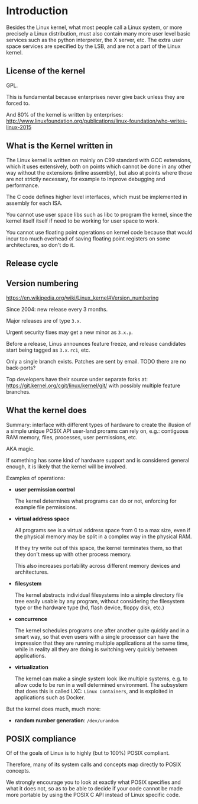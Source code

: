 # Introduction

Besides the Linux kernel, what most people call a Linux system, or more precisely a Linux distribution, must also contain many more user level basic services such as the python interpreter, the X server, etc. The extra user space services are specified by the LSB, and are not a part of the Linux kernel.

## License of the kernel

GPL.

This is fundamental because enterprises never give back unless they are forced to.

And 80% of the kernel is written by enterprises: <http://www.linuxfoundation.org/publications/linux-foundation/who-writes-linux-2015>

## What is the Kernel written in

The Linux kernel is written on mainly on C99 standard with GCC extensions, which it uses extensively, both on points which cannot be done in any other way without the extensions (inline assembly), but also at points where those are not strictly necessary, for example to improve debugging and performance.

The C code defines higher level interfaces, which must be implemented in assembly for each ISA.

You cannot use user space libs such as libc to program the kernel, since the kernel itself itself if need to be working for user space to work.

You cannot use floating point operations on kernel code because that would incur too much overhead of saving floating point registers on some architectures, so don't do it.

## Release cycle

## Version numbering

<https://en.wikipedia.org/wiki/Linux_kernel#Version_numbering>

Since 2004: new release every 3 months.

Major releases are of type `3.x`.

Urgent security fixes may get a new minor as `3.x.y`.

Before a release, Linus announces feature freeze, and release candidates start being tagged as `3.x.rc1`, etc.

Only a single branch exists. Patches are sent by email. TODO there are no back-ports?

Top developers have their source under separate forks at: <https://git.kernel.org/cgit/linux/kernel/git/> with possibly multiple feature branches.

## What the kernel does

Summary: interface with different types of hardware to create the illusion of a simple unique POSIX API user-land prorams can rely on, e.g.: contiguous RAM memory, files, processes, user permissions, etc.

AKA magic.

If something has some kind of hardware support and is considered general enough, it is likely that the kernel will be involved.

Examples of operations:

-   **user permission control**

    The kernel determines what programs can do or not, enforcing for example file permissions.

-   **virtual address space**

    All programs see is a virtual address space from 0 to a max size, even if the physical memory may be split in a complex way in the physical RAM.

    If they try write out of this space, the kernel terminates them, so that they don't mess up with other process memory.

    This also increases portability across different memory devices and architectures.

-   **filesystem**

     The kernel abstracts individual filesystems into a simple directory file tree easily usable by any program, without considering the filesystem type or the hardware type (hd, flash device, floppy disk, etc.)

-   **concurrence**

    The kernel schedules programs one after another quite quickly and in a smart way, so that even users with a single processor can have the impression that they are running multiple applications at the same time, while in reality all they are doing is switching very quickly between applications.

-   **virtualization**

    The kernel can make a single system look like multiple systems, e.g. to allow code to be run in a well determined environment. The subsystem that does this is called LXC: `Linux Containers`, and is exploited in applications such as Docker.

But the kernel does much, much more:

-   **random number generation**: `/dev/urandom`

## POSIX compliance

Of of the goals of Linux is to highly (but to 100%) POSIX compliant.

Therefore, many of its system calls and concepts map directly to POSIX concepts.

We strongly encourage you to look at exactly what POSIX specifies and what it does not, so as to be able to decide if your code cannot be made more portable by using the POSIX C API instead of Linux specific code.

